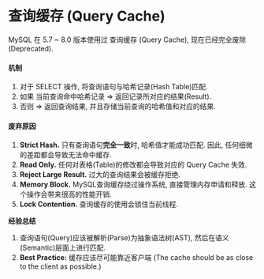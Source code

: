 # 查询缓存 (Query Cache)

MySQL 在 5.7 \~ 8.0 版本使用过 查询缓存 (Query Cache), 现在已经完全废除(Deprecated).

#### 机制

1. 对于 SELECT 操作, 将查询语句与哈希记录(Hash Table)匹配.
2. 如果 当前查询命中哈希记录 => 返回记录所对应的结果(Result).
3. 否则 => 返回查询结果, 并且存储当前查询的哈希值和对应的结果.

#### 废弃原因

1. **Strict Hash.** 只有查询语句**完全一致**时, 哈希值才能成功匹配. 因此, 任何细微的差距都会导致无法命中缓存.
2. **Read Only.** 任何对表格(Table)的修改都会导致对应的 Query Cache 失效.
3. **Reject Large Result.** 过大的查询结果会被缓存拒绝.
4. **Memory Block.** MySQL查询缓存绕过操作系统, 直接管理内存申请和释放. 这个操作会带来很高的性能开销.
5. **Lock Contention.** 查询缓存的使用会锁住当前线程.

**经验总结**

1. 查询语句(Query)应该被解析(Parse)为抽象语法树(AST), 然后在语义(Semantic)层面上进行匹配.
2. **Best Practice:** 缓存应该尽可能靠近客户端 (The cache should be as close to the client as possible.)
